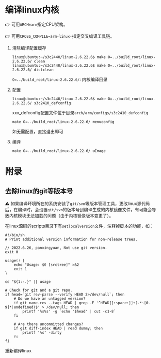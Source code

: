 # 编译linux内核

:point_right: 可用`ARCH=arm`指定CPU架构。

:point_right: 可用`CROSS_COMPILE=arm-linux-`指定交叉编译工具链。

1. 清除编译配置缓存

   ```shell
   linux@ubuntu:~/s3c2440/linux-2.6.22.6$ make O=../build_root/linux-2.6.22.6/ clean
   linux@ubuntu:~/s3c2440/linux-2.6.22.6$ make O=../build_root/linux-2.6.22.6/ distclean
   ```

   `O=../build_root/linux-2.6.22.6/`: 内核编译目录

2. 配置

   ```shell
   linux@ubuntu:~/s3c2440/linux-2.6.22.6$ make O=../build_root/linux-2.6.22.6/ s3c2410_defconfig
   ```

   xxx_defconfig配置文件位于目录`arch/arm/configs/s3c2410_defconfig`

   ```shell
   make O=../build_root/linux-2.6.22.6/ menuconfig
   ```

   如无需配置，直接退出即可

3. 编译

   ```shell
   make O=../build_root/linux-2.6.22.6/ uImage
   ```

# 附录

## 去除linux的git等版本号

:warning: 如果编译环境所在的系统安装了`git/svn`等版本管理工具，更改linux源代码后，在编译时，会设置`git/svn`的版本号到编译生成的内核镜像文件，有可能会导致内核模块无法加载的问题（由于内核镜像版本变更了）。

在linux源码的scripts目录下有`setlocalversion`文件，注释掉脚本的功能，如：

```shell
#!/bin/sh                                                                                                                                   
# Print additional version information for non-release trees.

// 2022.6.26, panxingyuan, Not use git version.
exit 0

usage() {
    echo "Usage: $0 [srctree]" >&2
    exit 1
}

cd "${1:-.}" || usage

# Check for git and a git repo.
if head=`git rev-parse --verify HEAD 2>/dev/null`; then
    # Do we have an untagged version?
    if git name-rev --tags HEAD | grep -E '^HEAD[[:space:]]+(.*~[0-9]*|undefined)$' > /dev/null; then
        printf '%s%s' -g `echo "$head" | cut -c1-8`
    fi  

    # Are there uncommitted changes?
    if git diff-index HEAD | read dummy; then
        printf '%s' -dirty
    fi  
fi

```

重新编译linux